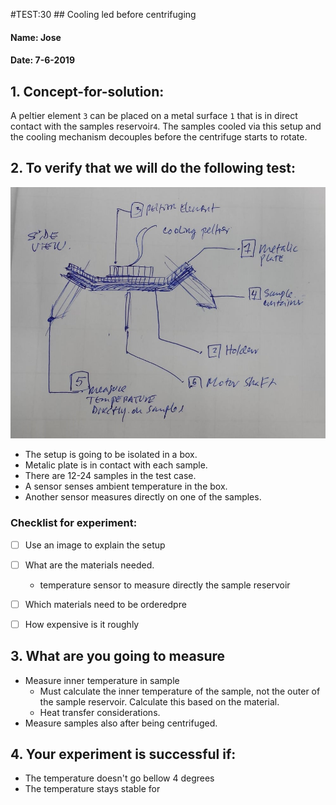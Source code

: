 #TEST:30 ## Cooling led before centrifuging
#### Name: Jose
#### Date: 7-6-2019

## 1. Concept-for-solution:
A peltier element `3` can be placed on a metal surface `1` that is in direct contact with the samples reservoir`4`. The samples cooled via this setup and the cooling mechanism decouples before the centrifuge starts to rotate.

## 2. To verify that we will do the following test:
![experiment](01-test.jpeg)
- The setup is going to be isolated in a box.
- Metalic plate is in contact with each sample.
- There are 12-24 samples in the test case.
- A sensor senses ambient temperature in the box.
- Another sensor measures directly on one of the samples.

### Checklist for experiment:
- [ ] Use an image to explain the setup
- [ ] What are the materials needed.
  - temperature sensor to measure directly the sample reservoir
- [ ] Which materials need to be orderedpre
- [ ] How expensive is it roughly


## 3. What are you going to measure
- Measure inner temperature in sample
  - Must calculate the inner temperature of the sample, not the outer of  the sample reservoir. Calculate this based on the material.
  - Heat transfer considerations.
- Measure samples also after being centrifuged.

## 4. Your experiment is successful if:
- The temperature doesn't go bellow 4 degrees
- The temperature stays stable for
